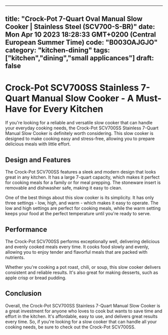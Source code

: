 
---
title: "Crock-Pot 7-Quart Oval Manual Slow Cooker | Stainless Steel (SCV700-S-BR)" 
date: Mon Apr 10 2023 18:28:33 GMT+0200 (Central European Summer Time)
code: "B003OAJGJO"
category: "kitchen-dining"
tags: ["kitchen","dining","small applicances"] 
draft: false
---
    
# Crock-Pot SCV700SS Stainless 7-Quart Manual Slow Cooker - A Must-Have for Every Kitchen

If you're looking for a reliable and versatile slow cooker that can handle your everyday cooking needs, the Crock-Pot SCV700SS Stainless 7-Quart Manual Slow Cooker is definitely worth considering. This slow cooker is designed to make cooking easy and stress-free, allowing you to prepare delicious meals with little effort.

## Design and Features

The Crock-Pot SCV700SS features a sleek and modern design that looks great in any kitchen. It has a large 7-quart capacity, which makes it perfect for cooking meals for a family or for meal prepping. The stoneware insert is removable and dishwasher safe, making it easy to clean.

One of the best things about this slow cooker is its simplicity. It has only three settings - low, high, and warm - which makes it easy to operate. The low and high settings are perfect for cooking meals, while the warm setting keeps your food at the perfect temperature until you're ready to serve.

## Performance

The Crock-Pot SCV700SS performs exceptionally well, delivering delicious and evenly cooked meals every time. It cooks food slowly and evenly, allowing you to enjoy tender and flavorful meals that are packed with nutrients.

Whether you're cooking a pot roast, chili, or soup, this slow cooker delivers consistent and reliable results. It's also great for making desserts, such as apple crisp or bread pudding.

## Conclusion

Overall, the Crock-Pot SCV700SS Stainless 7-Quart Manual Slow Cooker is a great investment for anyone who loves to cook but wants to save time and effort in the kitchen. It's affordable, easy to use, and delivers great results every time. So, if you're looking for a slow cooker that can handle all your cooking needs, be sure to check out the Crock-Pot SCV700SS.